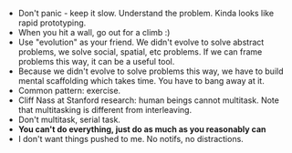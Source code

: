 * Don't panic - keep it slow. Understand the problem. Kinda looks like rapid prototyping.
* When you hit a wall, go out for a climb :)
* Use "evolution" as your friend. We didn't evolve to solve abstract problems, we solve social, spatial, etc problems.
If we can frame problems this way, it can be a useful tool. 
* Because we didn't evolve to solve problems this way, we have to build mental scaffolding which takes time. 
You have to bang away at it.
* Common pattern: exercise. 
* Cliff Nass at Stanford research: human beings cannot multitask. Note that multitasking is different from interleaving.
* Don't multitask, serial task.
* **You can't do everything, just do as much as you reasonably can**
* I don't want things pushed to me. No notifs, no distractions.

